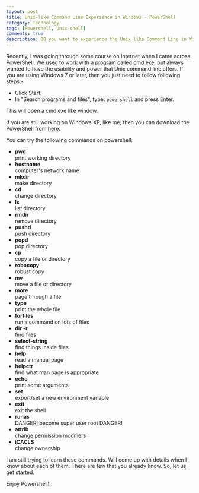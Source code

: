 ```yaml
---
layout: post
title: Unix-like Command Line Experience in Windows - PowerShell
category: Technology
tags: [Powershell, Unix-shell]
comments: true
description: DO you want to experience the Unix like Command Line in Windows? If yes, then Powershell is the way to go.
---
```

Recently, I was going through some course on Internet when I came across PowerShell. We used to work with a program called cmd.exe, but always wanted to have the usability and power that Unix command line offers. If you are using Windows 7 or later, then you just need to follow following steps:-

- Click Start.
- In "Search programs and files", type: `powershell` and press Enter. 

This will open a cmd.exe like window. 

If you are still working on Windows XP, like me, then you can download the PowerShell from [here](http://www.microsoft.com/download/en/details.aspx?displaylang=en&id=16818).

You can try the following commands on powershell:

 - **pwd**  
     print working directory
 - **hostname**  
     computer's network name
 - **mkdir**   
     make directory
 - **cd**   
     change directory
 - **ls**   
     list directory
 - **rmdir**   
     remove directory
 - **pushd**   
     push directory
 - **popd**   
     pop directory
 - **cp**   
     copy a file or directory
 - **robocopy**   
     robust copy
 - **mv**   
     move a file or directory
 - **more**   
     page through a file
 - **type**   
     print the whole file
 - **forfiles**   
     run a command on lots of files
 - **dir -r**   
     find files
 - **select-string**   
     find things inside files
 - **help**   
     read a manual page
 - **helpctr**   
     find what man page is appropriate
 - **echo**   
     print some arguments
 - **set**   
     export/set a new environment variable
 - **exit**   
     exit the shell
 - **runas**   
     DANGER! become super user root DANGER!
 - **attrib**   
     change permission modifiers
 - **iCACLS**   
     change ownership 

I am still trying to learn these commands. Will come up with details when I know about each of them. There are few that you already know. So, let us get started.

Enjoy Powershell!!
